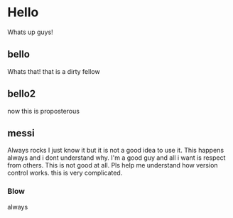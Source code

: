# Hello

Whats up guys!

## bello

Whats that!
that is a dirty fellow

## bello2

now this is proposterous

## messi

Always rocks I just know it but it is not a good idea to use it.
This happens always and i dont understand why. I'm a good guy and all i want is respect from others.
This is not good at all. Pls help me understand how version control works.
this is very complicated.

### Blow

always
